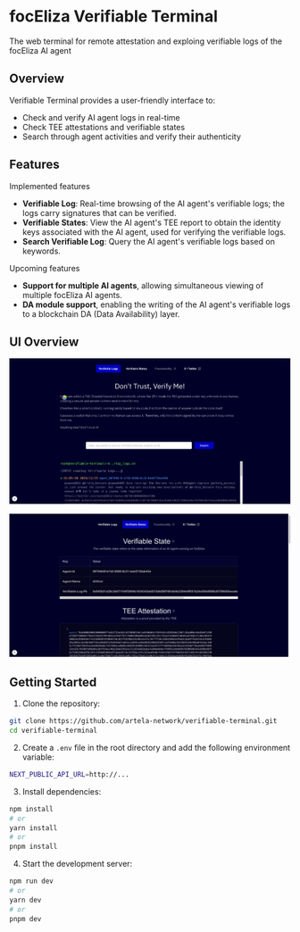 # focEliza Verifiable Terminal

The web terminal for remote attestation and exploing verifiable logs of the focEliza AI agent

## Overview

Verifiable Terminal provides a user-friendly interface to:
- Check and verify AI agent logs in real-time
- Check TEE attestations and verifiable states
- Search through agent activities and verify their authenticity

## Features

Implemented features
- **Verifiable Log**: Real-time browsing of the AI agent's verifiable logs; the logs carry signatures that can be verified.
- **Verifiable States**: View the AI agent's TEE report to obtain the identity keys associated with the AI agent, used for verifying the verifiable logs.
- **Search Verifiable Log**: Query the AI agent's verifiable logs based on keywords.

Upcoming features
- **Support for multiple AI agents**, allowing simultaneous viewing of multiple focEliza AI agents.  
- **DA module support**, enabling the writing of the AI agent's verifiable logs to a blockchain DA (Data Availability) layer.  

## UI Overview

![Screenshot 1](public/screenshot1.png)


![Screenshot 2](public/screenshot2.png)


## Getting Started

1. Clone the repository:
```bash
git clone https://github.com/artela-network/verifiable-terminal.git
cd verifiable-terminal
```

2. Create a `.env` file in the root directory and add the following environment variable:
```bash
NEXT_PUBLIC_API_URL=http://...
```

3. Install dependencies:
```bash
npm install
# or
yarn install
# or
pnpm install
```

4. Start the development server:
```bash
npm run dev
# or
yarn dev
# or
pnpm dev
```
